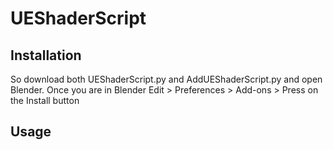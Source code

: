 # UEShaderScript

## Installation
So download both UEShaderScript.py and AddUEShaderScript.py and open Blender. Once you are in Blender Edit > Preferences > Add-ons > Press on the Install button

## Usage
